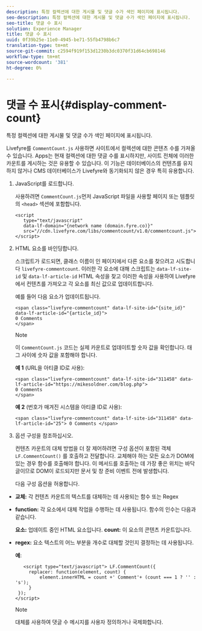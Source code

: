 ```yaml
---
description: 특정 컬렉션에 대한 게시물 및 댓글 수가 색인 페이지에 표시됩니다.
seo-description: 특정 컬렉션에 대한 게시물 및 댓글 수가 색인 페이지에 표시됩니다.
seo-title: 댓글 수 표시
solution: Experience Manager
title: 댓글 수 표시
uuid: 0f39b25e-11e0-4945-be71-55fb4798b6c7
translation-type: tm+mt
source-git-commit: c2594f919f153d1230b3dc0370f31d64cb698146
workflow-type: tm+mt
source-wordcount: '381'
ht-degree: 0%

---
```



# 댓글 수 표시{#display-comment-count}

특정 컬렉션에 대한 게시물 및 댓글 수가 색인 페이지에 표시됩니다.

Livefyre를 `CommentCount.js` 사용하면 사이트에서 컬렉션에 대한 콘텐츠 수를 가져올 수 있습니다. Apps는 현재 컬렉션에 대한 댓글 수를 표시하지만, 사이트 전체에 이러한 카운트를 게시하는 것은 유용할 수 있습니다. 이 기능은 데이터베이스의 컨텐츠를 유지하지 않거나 CMS 데이터베이스가 Livefyre와 동기화되지 않은 경우 특히 유용합니다.

1. JavaScript를 로드합니다.

   사용하려면 `CommentCount.js`먼저 JavaScript 파일을 사용할 페이지 또는 템플릿의 `<head>` 섹션에 포함합니다.

   ```
   <script 
      type="text/javascript" 
      data-lf-domain="{network name (domain.fyre.co)}" 
      src="//cdn.livefyre.com/libs/commentcount/v1.0/commentcount.js"> 
   </script>
   ```

1. HTML 요소를 바인딩합니다.

   스크립트가 로드되면, 클래스 이름이 인 페이지에서 다른 요소를 찾으려고 시도합니다 `livefyre-commentcount`. 이러한 각 요소에 대해 스크립트는 `data-lf-site-id` 및 `data-lf-article-id` HTML 속성을 찾고 이러한 속성을 사용하여 Livefyre에서 컨텐츠를 가져오고 각 요소를 최신 값으로 업데이트합니다.

   예를 들어 다음 요소가 업데이트됩니다.

   ```
   <span class="livefyre-commentcount" data-lf-site-id="{site_id}" data-lf-article-id="{article_id}"> 
   0 Comments  
   </span>
   ```

   >[!NOTE]
   >
   >이 `CommentCount.js` 코드는 실제 카운트로 업데이트할 숫자 값을 확인합니다. 태그 사이에 숫자 값을 포함해야 합니다.

   **예 1** (URL을 아티클 ID로 사용):

   ```
   <span class="livefyre-commentcount" data-lf-site-id="311458" data-lf-article-id="https://mikesoldner.com/blog.php">  
   0 Comments  
   </span>
   ```

   **예 2** (번호가 매겨진 시스템을 아티클 ID로 사용):

   ```
   <span class="livefyre-commentcount" data-lf-site-id="311458" data-lf-article-id="25"> 0 Comments </span>
   ```

1. 옵션 구성을 참조하십시오.

   컨텐츠 카운트의 대체 방법을 더 잘 제어하려면 구성 옵션이 포함된 객체 `LF.CommentCount()` 를 호출하고 전달합니다. 교체해야 하는 모든 요소가 DOM에 있는 경우 함수를 호출해야 합니다. 이 메서드를 호출하는 데 가장 좋은 위치는 바닥글이므로 DOM이 로드되지만 문서 및 창 준비 이벤트 전에 발생합니다.

   다음 구성 옵션을 허용합니다.

* **교체:** 각 컨텐츠 카운트의 텍스트를 대체하는 데 사용되는 함수 또는 Regex

* **function:** 각 요소에서 대체 작업을 수행하는 데 사용됩니다. 함수의 인수는 다음과 같습니다.

   **요소:** 업데이트 중인 HTML 요소입니다.
   **count:** 이 요소의 콘텐츠 카운트입니다.

* **regex:** 요소 텍스트의 어느 부분을 개수로 대체할 것인지 결정하는 데 사용됩니다.

   **예**:

   ```
      <script type="text/javascript"> LF.CommentCount({ 
        replacer: function(element, count) { 
            element.innerHTML = count +' Comment'+ (count === 1 ? '' : 's'); 
        } 
    }); 
   </script>
   ```

   >[!NOTE]
   >
   >대체를 사용하여 댓글 수 메시지를 사용자 정의하거나 국제화합니다.
